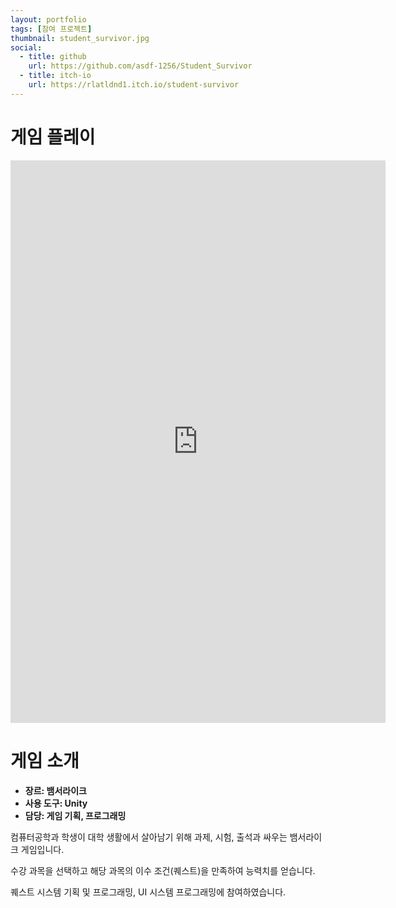 ```yaml
---
layout: portfolio
tags: [참여 프로젝트]
thumbnail: student_survivor.jpg
social:
  - title: github
    url: https://github.com/asdf-1256/Student_Survivor
  - title: itch-io
    url: https://rlatldnd1.itch.io/student-survivor
---
```

# 게임 플레이
<iframe frameborder="0" src="https://itch.io/embed-upload/9246182" allow="autoplay; fullscreen" width="600" height="900"><a href="https://rlatldnd1.itch.io/student-survivor">Play Student Survivor on itch.io</a></iframe>

# 게임 소개
- **장르: 뱀서라이크**
- **사용 도구: Unity**
- **담당: 게임 기획, 프로그래밍**

컴퓨터공학과 학생이 대학 생활에서 살아남기 위해 과제, 시험, 출석과 싸우는 뱀서라이크 게임입니다.

수강 과목을 선택하고 해당 과목의 이수 조건(퀘스트)을 만족하여 능력치를 얻습니다.

퀘스트 시스템 기획 및 프로그래밍, UI 시스템 프로그래밍에 참여하였습니다.